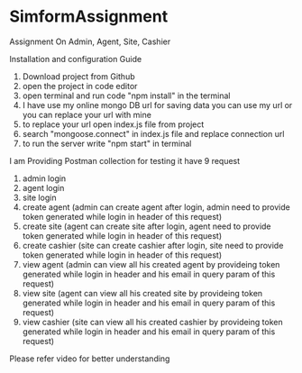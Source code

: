 # SimformAssignment
Assignment On Admin, Agent, Site, Cashier

Installation and configuration Guide

1. Download project from Github
2. open the project in code editor
3. open terminal and run code "npm install" in the terminal
4. I have use my online mongo DB url for saving data you can use my url or you can replace your url with mine 
5. to replace your url open index.js file from project
6. search "mongoose.connect" in index.js file and replace connection url
7. to run the server write "npm start" in terminal


I am Providing Postman collection for testing it have 9 request
1. admin login
2. agent login
3. site login
4. create agent (admin can create agent after login, admin need to provide token generated while login in header of this request)
5. create site (agent can create site after login, agent need to provide token generated while login in header of this request)
6. create cashier (site can create cashier after login, site need to provide token generated while login in header of this request)
7. view agent (admin can view all his created agent by provideing token generated while login in header and his email in query param of this request)
8. view site (agent can view all his created site by provideing token generated while login in header and his email in query param of this request)
9. view cashier (site can view all his created cashier by provideing token generated while login in header and his email in query param of this request)

Please refer video for better understanding
